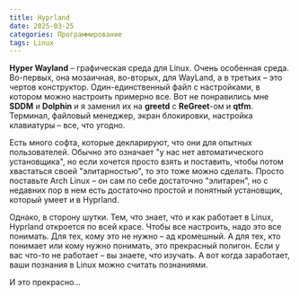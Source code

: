 ```yaml
---
title: Hyprland
date: 2025-03-25
categories: Программирование
tags: Linux
---
```


**Hyper Wayland** – графическая среда для Linux. Очень особенная среда. Во-первых, она мозаичная, во-вторых, для WayLand, а в третьих – это чертов конструктор. Один-единственный файл с настройками, в котором можно настроить примерно все. Вот не понравились мне **SDDM** и **Dolphin** и я заменил их на **greetd** c **ReGreet**-ом и **qtfm**. Терминал, файловый менеджер, экран блокировки, настройка клавиатуры – все, что угодно.

Есть много софта, которые декларируют, что они для опытных пользователей. Обычно это означает "у нас нет автоматического установщика", но если хочется просто взять и поставить, чтобы потом хвастаться своей "элитарностью", то это тоже можно сделать. Просто поставьте Arch Linux – он сам по себе достаточно "элитарен", но с недавних пор в нем есть достаточно простой и понятный установщик, который умеет и в Hyprland.

Однако, в сторону шутки. Тем, что знает, что и как работает в Linux, Hyprland откроется по всей красе. Чтобы все настроить, надо это все понимать. Для тех, кому это не нужно – ад кромешный. А для тех, кто понимает или кому нужно понимать, это прекрасный полигон. Если у вас что-то не работает – вы знаете, что изучать. А вот когда заработает, ваши познания в Linux можно считать познаниями. 

И это прекрасно…
